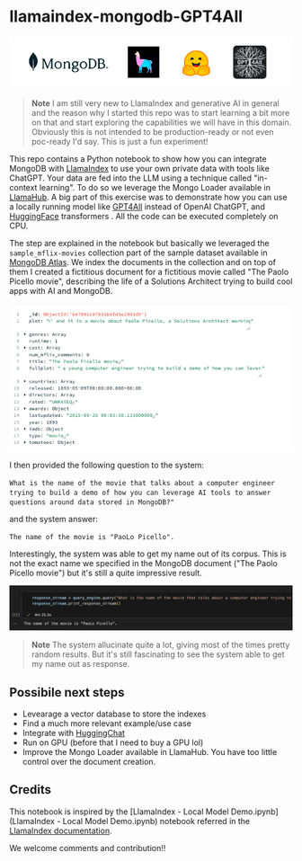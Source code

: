 # llamaindex-mongodb-GPT4All

![header](/docs/header.png?raw=true "header")

> **Note**
> I am still very new to LlamaIndex and generative AI in general and the reason why I started this repo was to start learning a bit more on that and start exploring the capabilities we will have in this domain. Obviously this is not intended to be production-ready or not even poc-ready I'd say. This is just a fun experiment!

This repo contains a Python notebook to show how you can integrate MongoDB with [LlamaIndex](https://gpt-index.readthedocs.io/en/latest/) to use your own private data with tools like ChatGPT. Your data are fed into the LLM using a technique called "in-context learning".  To do so we leverage the Mongo Loader available in [LlamaHub](https://llamahub.ai/l/mongo). 
A big part of this exercise was to demonstrate how you can use a locally running model like [GPT4All](https://gpt4all.io/index.html) instead of OpenAI ChatGPT, and [HuggingFace](https://huggingface.co/) transformers .
All the code can be executed completely on CPU.

The step are explained in the notebook but basically we leveraged the `sample_mflix-movies` collection part of the sample dataset available in [MongoDB Atlas](https://www.mongodb.com/atlas/database). We index the documents in the collection and on top of them I created a fictitious document for a fictitious movie called "The Paolo Picello movie", describing the life of a Solutions Architect trying to build cool apps with AI and MongoDB.

![movie](/docs/paolopicellomovie.png?raw=true "movie")


I then provided the following question to the system:

`What is the name of the movie that talks about a computer engineer trying to build a demo of how you can leverage AI tools to answer questions around data stored in MongoDB?"`

and the system answer:

`The name of the movie is "PaoLo Picello".`

Interestingly, the system was able to get my name out of its corpus. This is not the exact name we specified in the MongoDB document ("The Paolo Picello movie") but it's still a quite impressive result. 

![movie](/docs/response.png?raw=true "movie")


> **Note**
> The system allucinate quite a lot, giving most of the times pretty random results. But it's still fascinating to see the system able to get my name out as response. 

## Possibile next steps

- Levearage a vector database to store the indexes
- Find a much more relevant example/use case
- Integrate with [HuggingChat](https://huggingface.co/chat/)
- Run on GPU (before that I need to buy a GPU lol)
- Improve the Mongo Loader available in LlamaHub. You have too little control over the document creation. 

## Credits

This notebook is inspired by the [LlamaIndex - Local Model Demo.ipynb](LlamaIndex - Local Model Demo.ipynb) notebook referred in the [LlamaIndex documentation](https://gpt-index.readthedocs.io/en/latest/guides/tutorials.html).


We welcome comments and contribution!!










